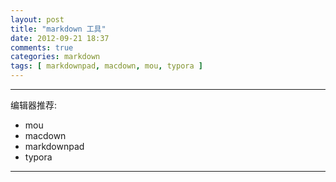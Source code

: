 ```yaml
---
layout: post
title: "markdown 工具"
date: 2012-09-21 18:37
comments: true
categories: markdown
tags: [ markdownpad, macdown, mou, typora ]
---
```

---

编辑器推荐: 

- mou
- macdown
- markdownpad
- typora

---

